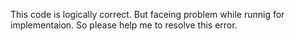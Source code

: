 This code is logically correct. But faceing problem while runnig for implementaion.
So please help me to resolve this error.
